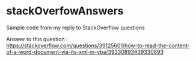 # stackOverfowAnswers
Sample code from my reply to StackOverflow questions


Answer to this question : 
https://stackoverflow.com/questions/39125601/how-to-read-the-content-of-a-word-document-via-its-xml-in-vba/39330893#39330893
